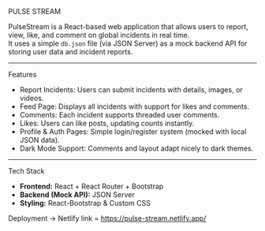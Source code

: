 PULSE STREAM

PulseStream is a React-based web application that allows users to report, view, like, and comment on global incidents in real time.  
It uses a simple `db.json` file (via JSON Server) as a mock backend API for storing user data and incident reports.

---

Features

- Report Incidents: Users can submit incidents with details, images, or videos.  
- Feed Page: Displays all incidents with support for likes and comments.  
- Comments: Each incident supports threaded user comments.  
- Likes: Users can like posts, updating counts instantly.  
- Profile & Auth Pages: Simple login/register system (mocked with local JSON data).  
- Dark Mode Support: Comments and layout adapt nicely to dark themes.  

---

Tech Stack

- **Frontend:** React + React Router + Bootstrap  
- **Backend (Mock API):** JSON Server  
- **Styling:** React-Bootstrap & Custom CSS  

Deployment
-> Netlify
link = https://pulse-stream.netlify.app/

 
